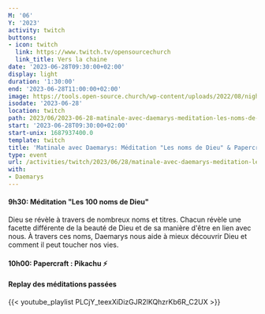 ```yaml
---
M: '06'
Y: '2023'
activity: twitch
buttons:
- icon: twitch
  link: https://www.twitch.tv/opensourcechurch
  link_title: Vers la chaine
date: '2023-06-28T09:30:00+02:00'
display: light
duration: '1:30:00'
end: '2023-06-28T11:00:00+02:00'
image: https://tools.open-source.church/wp-content/uploads/2022/08/night-sky-osc-noms-de-dieu.jpg
isodate: '2023-06-28'
location: twitch
path: 2023/06/2023-06-28-matinale-avec-daemarys-meditation-les-noms-de-dieu-papercraft-lego.md
start: '2023-06-28T09:30:00+02:00'
start-unix: 1687937400.0
template: twitch
title: 'Matinale avec Daemarys: Méditation "Les noms de Dieu" & Papercraft / Lego'
type: event
url: /activities/twitch/2023/06/28/matinale-avec-daemarys-meditation-les-noms-de-dieu-papercraft-lego
with:
- Daemarys
---
```

#### 9h30: Méditation "Les 100 noms de Dieu"



Dieu se révèle à travers de nombreux noms et titres. Chacun révèle une facette différente de la beauté de Dieu et de sa manière d'être en lien avec nous. À travers ces noms, Daemarys nous aide à mieux découvrir Dieu et comment il peut toucher nos vies.

#### 10h00: Papercraft : Pikachu ⚡️


#### Replay des méditations passées

{{< youtube_playlist PLCjY_teexXiDizGJR2lKQhzrKb6R_C2UX >}}